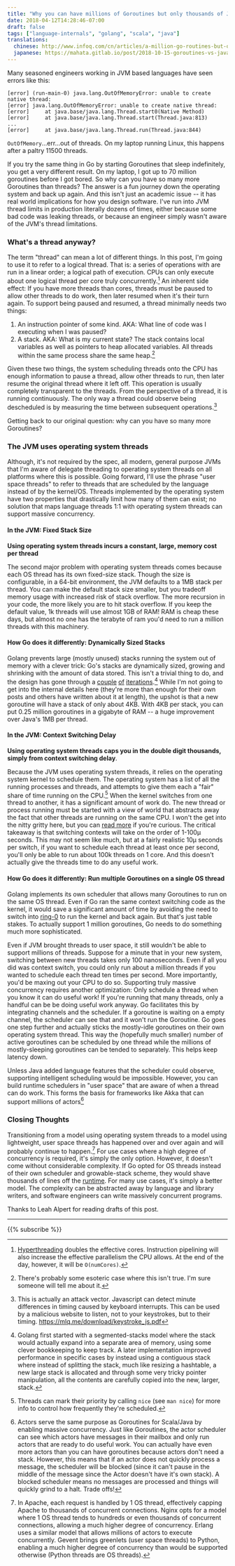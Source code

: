 ```yaml
---
title: "Why you can have millions of Goroutines but only thousands of Java Threads"
date: 2018-04-12T14:28:46-07:00
draft: false
tags: ["language-internals", "golang", "scala", "java"]
translations:
  chinese: http://www.infoq.com/cn/articles/a-million-go-routines-but-only-1000-java-threads
  japanese: https://mahata.gitlab.io/post/2018-10-15-goroutines-vs-java-threads/
---
```

Many seasoned engineers working in JVM based languages have seen errors like this:
```
[error] (run-main-0) java.lang.OutOfMemoryError: unable to create native thread: 
[error] java.lang.OutOfMemoryError: unable to create native thread: 
[error] 	at java.base/java.lang.Thread.start0(Native Method)
[error] 	at java.base/java.lang.Thread.start(Thread.java:813)
...
[error] 	at java.base/java.lang.Thread.run(Thread.java:844)
```
`OutOfMemory`...err...out of threads. On my laptop running Linux, this happens after a paltry 11500 threads. 

If you try the same thing in Go by starting Goroutines that sleep indefinitely, you get a very different result. On my laptop, I got up to 70 million goroutines before I got bored. So why can you have so many more Goroutines than threads? The answer is a fun journey down the operating system and back up again. And this isn't just an academic issue -- it has real world implications for how you design software. I've run into JVM thread limits in production literally dozens of times, either because some bad code was leaking threads, or because an engineer simply wasn't aware of the JVM's thread limitations.

### What's a thread anyway?
The term "thread" can mean a lot of different things. In this post, I'm going to use it to refer to a logical thread. That is: a series of operations with are run in a linear order; a logical path of execution. CPUs can only execute about one logical thread per core truly concurrently.[^1] An inherent side effect: If you have more threads than cores, threads must be paused to allow other threads to do work, then later resumed when it's their turn again. To support being paused and resumed, a thread minimally needs two things:

1. An instruction pointer of some kind. AKA: What line of code was I executing when I was paused?
2. A stack. AKA: What is my current state? The stack contains local variables as well as pointers to heap allocated variables. All threads within the same process share the same heap.[^4]

Given these two things, the system scheduling threads onto the CPU has enough information to pause a thread, allow other threads to run, then later resume the original thread where it left off. This operation is usually completely transparent to the threads. From the perspective of a thread, it is running continuously. The only way a thread could observe being descheduled is by measuring the time between subsequent operations.[^5]

Getting back to our original question: why can you have so many more Goroutines?

### The JVM uses operating system threads
Although, it's not required by the spec, all modern, general purpose JVMs that I'm aware of delegate threading to operating system threads on all platforms where this is possible. Going forward, I'll use the phrase "user space threads" to refer to threads that are scheduled by the language instead of by the kernel/OS. Threads implemented by the operating system have two properties that drastically limit how many of them can exist; no solution that maps language threads 1:1 with operating system threads can support massive concurrency. 

#### In the JVM: Fixed Stack Size

**Using operating system threads incurs a constant, large, memory cost per thread**

The second major problem with operating system threads comes because each OS thread has its own fixed-size stack. Though the size is configurable, in a 64-bit environment, the JVM defaults to a 1MB stack per thread. You can make the default stack size smaller, but you tradeoff memory usage with increased risk of stack overflow. The more recursion in your code, the more likely you are to hit stack overflow. If you keep the default value, 1k threads will use almost 1GB of RAM! RAM is cheap these days, but almost no one has the terabyte of ram you'd need to run a million threads with this machinery.

#### How Go does it differently: Dynamically Sized Stacks
Golang prevents large (mostly unused) stacks running the system out of memory with a clever trick: Go's stacks are dynamically sized, growing and shrinking with the amount of data stored. This isn't a trivial thing to do, and the design has gone through a [couple](https://blog.cloudflare.com/how-stacks-are-handled-in-go/) [of](https://groups.google.com/forum/#!topic/golang-dev/i7vORoJ3XIw) [iterations](https://docs.google.com/document/d/1wAaf1rYoM4S4gtnPh0zOlGzWtrZFQ5suE8qr2sD8uWQ/pub).[^2] While I'm not going to get into the internal details here (they're more than enough for their own posts and others have written about it at length), the upshot is that a new goroutine will have a stack of only about 4KB. With 4KB per stack, you can put 0.25 million goroutines in a gigabyte of RAM -- a huge improvement over Java's 1MB per thread.

#### In the JVM: Context Switching Delay

**Using operating system threads caps you in the double digit thousands, simply from context switching delay**.

Because the JVM uses operating system threads, it relies on the operating system kernel to schedule them. The operating system has a list of all the running processes and threads, and attempts to give them each a "fair" share of time running on the CPU.[^nice] When the kernel switches from one thread to another, it has a significant amount of work do. The new thread or process running must be started with a view of world that abstracts away the fact that other threads are running on the same CPU. I won't the get into the nitty gritty here, but you can [read more](https://en.wikipedia.org/wiki/Context_switch) if you're curious. The critical takeaway is that switching contexts will take on the order of 1-100µ seconds. This may not seem like much, but at a fairly realistic 10µ seconds per switch, if you want to schedule each thread at least once per second, you'll only be able to run about 100k threads on 1 core. And this doesn't actually give the threads time to do any useful work.

#### How Go does it differently: Run multiple Goroutines on a single OS thread
Golang implements its own scheduler that allows many Goroutines to run on the same OS thread. Even if Go ran the same context switching code as the kernel, it would save a significant amount of time by avoiding the need to switch into [ring-0](https://en.wikipedia.org/wiki/Protection_ring) to run the kernel and back again. But that's just table stakes. To actually support 1 million goroutines, Go needs to do something much more sophisticated.

Even if JVM brought threads to user space, it still wouldn't be able to support millions of threads. Suppose for a minute that in your new system, switching between new threads takes only 100 nanoseconds. Even if all you did was context switch, you could only run about a million threads if you wanted to schedule each thread ten times per second. More importantly, you'd be maxing out your CPU to do so. Supporting truly massive concurrency requires another optimization: Only schedule a thread when you know it can do useful work! If you're running that many threads, only a handful can be be doing useful work anyway. Go facilitates this by integrating channels and the scheduler. If a goroutine is waiting on a empty channel, the scheduler can see that and it won't run the Goroutine. Go goes one step further and actually sticks the mostly-idle goroutines on their own operating system thread. This way the (hopefully much smaller) number of active goroutines can be scheduled by one thread while the millions of mostly-sleeping goroutines can be tended to separately. This helps keep latency down.

Unless Java added language features that the scheduler could observe, supporting intelligent scheduling would be impossible. However, you can build runtime schedulers in "user space" that are aware of when a thread can do work. This forms the basis for frameworks like Akka that can support millions of actors[^3] 

### Closing Thoughts
Transitioning from a model using operating system threads to a model using lightweight, user space threads has happened over and over again and will probably continue to happen.[^switch] For use cases where a high degree of concurrency is required, it's simply the only option. However, it doesn't come without considerable complexity. If Go opted for OS threads instead of their own scheduler and growable-stack scheme, they would shave thousands of lines off the [runtime](https://github.com/golang/go/blob/d9b006a7057d4666cb4fa9c421f2360ef3994b0f/src/runtime/proc.go). For many use cases, it's simply a better model. The complexity can be abstracted away by language and library writers, and software engineers can write massively concurrent programs. 


Thanks to Leah Alpert for reading drafts of this post.

***
{{% subscribe %}}

[^1]: [Hyperthreading](https://en.wikipedia.org/wiki/Hyper-threading) doubles the effective cores. Instruction pipelining will also increase the effective parallelism the CPU allows. At the end of the day, however, it will be `O(numCores)`.

[^2]: Golang first started with a segmented-stacks model where the stack would actually expand into a separate area of memory, using some clever bookkeeping to keep track. A later implementation improved performance in specific cases by instead using a contiguous stack where instead of splitting the stack, much like resizing a hashtable, a new large stack is allocated and through some very tricky pointer manipulation, all the contents are carefully copied into the new, larger, stack.

[^3]: Actors serve the same purpose as Goroutines for Scala/Java by enabling massive concurrency. Just like Goroutines, the actor scheduler can see which actors have messages in their mailbox and only run actors that are ready to do useful work. You can actually have even more actors than you can have goroutines because actors don't need a stack. However, this means that if an actor does not quickly process a message, the scheduler will be blocked (since it can't pause in the middle of the message since the Actor doesn't have it's own stack). A blocked scheduler means no messages are processed and things will quickly grind to a halt. Trade offs!

[^4]: There's probably some esoteric case where this isn't true. I'm sure someone will tell me about it.

[^5]: This is actually an attack vector. Javascript can detect minute differences in timing caused by keyboard interrupts. This can be used by a malicious website to listen, not to your keystrokes, but to their timing. https://mlq.me/download/keystroke_js.pdf

[^nice]: Threads can mark their priority by calling `nice` (see `man nice`) for more info to control how frequently they're scheduled.

[^switch]: In Apache, each request is handled by 1 OS thread, effectively capping Apache to thousands of concurrent connections. Nginx opts for a model where 1 OS thread tends to hundreds or even thousands of concurrent connections, allowing a much higher degree of concurrency. Erlang uses a similar model that allows millions of actors to execute concurrently. Gevent brings greenlets (user space threads) to Python, enabling a much higher degree of concurrency than would be supported otherwise (Python threads are OS threads).


